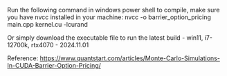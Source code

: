 Run the following command in windows power shell to compile, make sure you have nvcc installed in your machine:
	nvcc -o barrier_option_pricing main.cpp kernel.cu -lcurand

Or simply download the executable file to run the latest build 
	- win11, i7-12700k, rtx4070 - 2024.11.01

Reference:
	https://www.quantstart.com/articles/Monte-Carlo-Simulations-In-CUDA-Barrier-Option-Pricing/